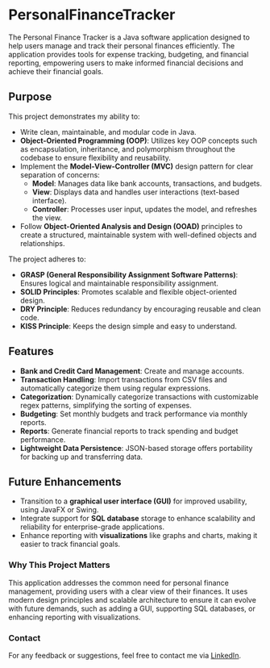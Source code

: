 # PersonalFinanceTracker

The Personal Finance Tracker is a Java software application designed to help users manage and track their personal finances efficiently. The application provides tools for expense tracking, budgeting, and financial reporting, empowering users to make informed financial decisions and achieve their financial goals. 

## Purpose

This project demonstrates my ability to:

- Write clean, maintainable, and modular code in Java.
- **Object-Oriented Programming (OOP)**: Utilizes key OOP concepts such as encapsulation, inheritance, and polymorphism throughout the codebase to ensure flexibility and reusability.
- Implement the **Model-View-Controller (MVC)** design pattern for clear separation of concerns:
  - **Model**: Manages data like bank accounts, transactions, and budgets.
  - **View**: Displays data and handles user interactions (text-based interface).
  - **Controller**: Processes user input, updates the model, and refreshes the view.
- Follow **Object-Oriented Analysis and Design (OOAD)** principles to create a structured, maintainable system with well-defined objects and relationships.

The project adheres to:
- **GRASP (General Responsibility Assignment Software Patterns)**: Ensures logical and maintainable responsibility assignment.
- **SOLID Principles**: Promotes scalable and flexible object-oriented design.
- **DRY Principle**: Reduces redundancy by encouraging reusable and clean code.
- **KISS Principle**: Keeps the design simple and easy to understand.

## Features

- **Bank and Credit Card Management**: Create and manage accounts.
- **Transaction Handling**: Import transactions from CSV files and automatically categorize them using regular expressions.
- **Categorization**: Dynamically categorize transactions with customizable regex patterns, simplifying the sorting of expenses.
- **Budgeting**: Set monthly budgets and track performance via monthly reports.
- **Reports**: Generate financial reports to track spending and budget performance.
- **Lightweight Data Persistence**: JSON-based storage offers portability for backing up and transferring data.

## Future Enhancements

- Transition to a **graphical user interface (GUI)** for improved usability, using JavaFX or Swing.
- Integrate support for **SQL database** storage to enhance scalability and reliability for enterprise-grade applications.
- Enhance reporting with **visualizations** like graphs and charts, making it easier to track financial goals.

### Why This Project Matters

This application addresses the common need for personal finance management, providing users with a clear view of their finances. It uses modern design principles and scalable architecture to ensure it can evolve with future demands, such as adding a GUI, supporting SQL databases, or enhancing reporting with visualizations.

### Contact

For any feedback or suggestions, feel free to contact me via [LinkedIn](https://www.linkedin.com/in/bhavdeepbiring).